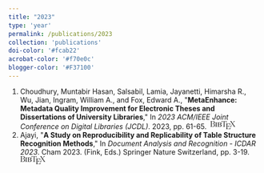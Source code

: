 ```yaml
---
title: "2023"
type: 'year'
permalink: /publications/2023
collection: 'publications'
doi-color: '#fcab22'
acrobat-color: '#f70e0c'
blogger-color: '#F37100'
---
```

1. Choudhury, Muntabir Hasan, Salsabil, Lamia, Jayanetti, Himarsha R., Wu, Jian, Ingram, William A., and Fox, Edward A., "**MetaEnhance: Metadata Quality Improvement for Electronic Theses and Dissertations of University Libraries**," In *2023 ACM/IEEE Joint Conference on Digital Libraries (JCDL)*. 2023, pp. 61-65. <a href='https://dx.doi.org/10.1109/JCDL57899.2023.00019' target='_blank'><i class='ai ai-fw ai-doi' style='color: {{ page.doi-color }}'></i></a> &nbsp;<a href='/publications/bibtex#choudhury-jcdl23' target='_blank' class='btn btn--mcwbibtex'><img src='../images/BibTeX_logo-16px-high.png'/></a>
1. Ajayi, "**A Study on Reproducibility and Replicability of Table Structure Recognition Methods**," In *Document Analysis and Recognition - ICDAR 2023*. Cham 2023. (Fink, Eds.) Springer Nature Switzerland, pp. 3-19. &nbsp;<a href='/publications/bibtex#ajayi-icdar23' target='_blank' class='btn btn--mcwbibtex'><img src='../images/BibTeX_logo-16px-high.png'/></a>
